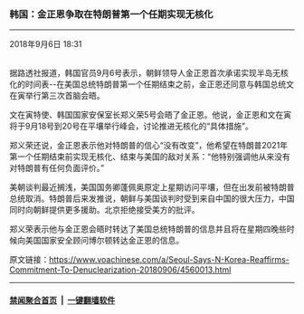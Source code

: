 ### 韩国：金正恩争取在特朗普第一个任期实现无核化 
------------------------

<div class="published">
 <span class="date" title="中国时间">
  <time datetime="2018-09-06T18:31:57+08:00">
   2018年9月6日 18:31
  </time>
 </span>
</div>
<br/>
<div class="wsw">
 <p>
  据路透社报道，韩国官员9月6号表示，朝鲜领导人金正恩首次承诺实现半岛无核化的时间表--在美国总统特朗普第一个任期结束之前，金正恩还同意与韩国总统文在寅举行第三次首脑会晤。
 </p>
 <p>
  文在寅特使、韩国国家安保室长郑义荣5号会晤了金正恩。他说，金正恩和文在寅将于9月18号到20号在平壤举行峰会，讨论推进无核化的“具体措施”。
 </p>
 <p>
  郑义荣还说，金正恩表示他对特朗普的信心“没有改变”，他希望在特朗普2021年第一个任期结束前实现无核化、结束与美国的敌对关系：“他特别强调他从来没有对特朗普有任何负面评价。”
 </p>
 <p>
  美朝谈判最近搁浅，美国国务卿蓬佩奥原定上星期访问平壤，但在出发前被特朗普总统取消。特朗普后来发推说，朝鲜与美国谈判时受到来自中国的很大压力，中国同时向朝鲜提供更多援助。北京拒绝接受美方的批评。
 </p>
 <p>
  郑义荣表示他与金正恩会晤时转达了美国总统特朗普的信息并且将在星期四晚些时候向美国国家安全顾问博尔顿转达金正恩的信息。
 </p>
 <p>
 </p>
</div>

原文链接：https://www.voachinese.com/a/Seoul-Says-N-Korea-Reaffirms-Commitment-To-Denuclearization-20180906/4560013.html


------------------------
#### [禁闻聚合首页](https://github.com/gfw-breaker/banned-news/blob/master/README.md) &nbsp;|&nbsp;  [一键翻墙软件](https://github.com/gfw-breaker/nogfw/blob/master/README.md)